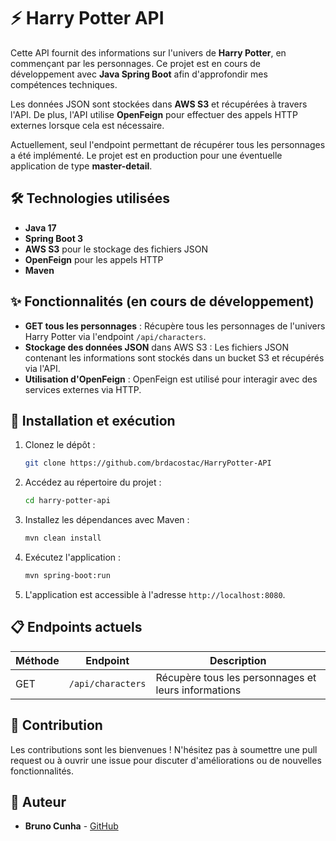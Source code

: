 # ⚡ Harry Potter API

Cette API fournit des informations sur l'univers de **Harry Potter**, en commençant par les personnages. Ce projet est en cours de développement avec **Java Spring Boot** afin d'approfondir mes compétences techniques.

Les données JSON sont stockées dans **AWS S3** et récupérées à travers l'API. De plus, l'API utilise **OpenFeign** pour effectuer des appels HTTP externes lorsque cela est nécessaire.

Actuellement, seul l'endpoint permettant de récupérer tous les personnages a été implémenté. Le projet est en production pour une éventuelle application de type **master-detail**.

## 🛠️ Technologies utilisées

- **Java 17**
- **Spring Boot 3**
- **AWS S3** pour le stockage des fichiers JSON
- **OpenFeign** pour les appels HTTP
- **Maven**

## ✨ Fonctionnalités (en cours de développement)

- **GET tous les personnages** : Récupère tous les personnages de l'univers Harry Potter via l'endpoint `/api/characters`.
- **Stockage des données JSON** dans AWS S3 : Les fichiers JSON contenant les informations sont stockés dans un bucket S3 et récupérés via l'API.
- **Utilisation d'OpenFeign** : OpenFeign est utilisé pour interagir avec des services externes via HTTP.

## 🚀 Installation et exécution

1. Clonez le dépôt :

   ```bash
   git clone https://github.com/brdacostac/HarryPotter-API
   ```

2. Accédez au répertoire du projet :

   ```bash
   cd harry-potter-api
   ```

3. Installez les dépendances avec Maven :

   ```bash
   mvn clean install
   ```

4. Exécutez l'application :

   ```bash
   mvn spring-boot:run
   ```

5. L'application est accessible à l'adresse `http://localhost:8080`.

## 📋 Endpoints actuels

| Méthode | Endpoint                | Description                                         |
| ------- | ----------------------- |-----------------------------------------------------|
| GET     | `/api/characters`        | Récupère tous les personnages et leurs informations |

## 🤝 Contribution

Les contributions sont les bienvenues ! N'hésitez pas à soumettre une pull request ou à ouvrir une issue pour discuter d'améliorations ou de nouvelles fonctionnalités.

## 👤 Auteur

- **Bruno Cunha** - [GitHub](https://github.com/brdacostac)

